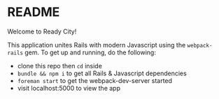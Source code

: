 # README

Welcome to Ready City!

This application unites Rails with modern Javascript using the `webpack-rails`
gem. To get up and running, do the following:
- clone this repo then `cd` inside
- `bundle && npm i` to get all Rails & Javascript dependencies
- `foreman start` to get the webpack-dev-server started
- visit localhost:5000 to view the app
